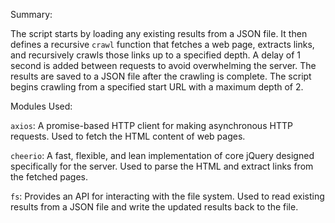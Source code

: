 Summary: 

The script starts by loading any existing results from a JSON file. It then defines a recursive `crawl` function that fetches a web page, extracts links, and recursively crawls those links up to a specified depth. A delay of 1 second is added between requests to avoid overwhelming the server. The results are saved to a JSON file after the crawling is complete. The script begins crawling from a specified start URL with a maximum depth of 2.

Modules Used: 

`axios`:
A promise-based HTTP client for making asynchronous HTTP requests.
Used to fetch the HTML content of web pages.

`cheerio`:
A fast, flexible, and lean implementation of core jQuery designed specifically for the server.
Used to parse the HTML and extract links from the fetched pages.

`fs`:
Provides an API for interacting with the file system.
Used to read existing results from a JSON file and write the updated results back to the file.
